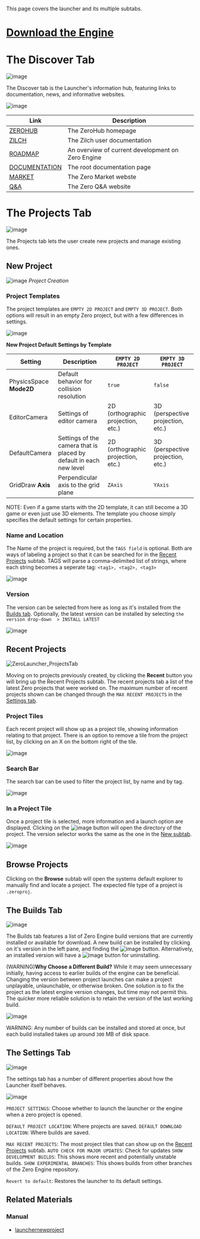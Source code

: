 This page covers the launcher and its multiple subtabs.

 #  [Download the Engine](https://dev.zeroengine.io/u/download )

 # The Discover Tab


![image](https://media.githubusercontent.com/media/zeroengineteam/ZeroFiles/master/doc_files/47808.png)

The Discover tab is the Launcher's information hub, featuring links to documentation, news, and informative websites.



![image](https://media.githubusercontent.com/media/zeroengineteam/ZeroFiles/master/doc_files/47822.png)


| Link | Description |
| -- | -- |
| [ZEROHUB](https://dev.zeroengine.io/) | The ZeroHub homepage |
| [ZILCH](https://github.com/ArendDanielek/ZeroDocsTest/blob/master/zero_editor_documentation/zeromanual/zilch_in_zero.markdown) | The Zilch user documentation |
| [ROADMAP](https://dev.zeroengine.io/project/board/52/) | An overview of current development on Zero Engine |
| [DOCUMENTATION](https://github.com/ArendDanielek/ZeroDocsTest/blob/master.markdown) | The root documentation page |
| [MARKET](https://market.zeroengine.io/) | The Zero Market webste |
| [Q&A](https://ask.zeroengine.io/) | The Zero Q&A website |

 # The Projects Tab


![image](https://media.githubusercontent.com/media/zeroengineteam/ZeroFiles/master/doc_files/47829.png)

The Projects tab lets the user create new projects and manage existing ones.

 ## New Project


![image](https://media.githubusercontent.com/media/zeroengineteam/ZeroFiles/master/doc_files/47798.png) *Project Creation*

 ### Project Templates
The project templates are `EMPTY 2D PROJECT` and `EMPTY 3D PROJECT`. Both options will result in an empty Zero project, but with a few differences in settings.


![image](https://media.githubusercontent.com/media/zeroengineteam/ZeroFiles/master/doc_files/47778.png)


**New Project Default Settings by Template**

| **Setting**  | **Description** | `EMPTY 2D PROJECT` | `EMPTY 3D PROJECT` |
|--------------|-----------------|----------------------|----------------------|
| PhysicsSpace **Mode2D** | Default behavior for collision resolution | `true` | `false` |
| EditorCamera | Settings of editor camera | 2D (orthographic projection, etc.) | 3D (perspective projection, etc.) |
| DefaultCamera | Settings of the camera that is placed by default in each new level | 2D (orthographic projection, etc.) | 3D (perspective projection, etc.) |
| GridDraw **Axis** | Perpendicular axis to the grid plane | `ZAxis` | `YAxis` |

NOTE: Even if a game starts with the 2D template, it can still become a 3D game or even just use 3D elements.  The template you choose simply specifies the default settings for certain properties.

 ### Name and Location
The Name  of the project is required, but the `TAGS field` is optional.  Both are ways of labeling a project so that it can be searched for in the [Recent Projects](https://github.com/ArendDanielek/ZeroDocsTest/blob/master/zero_editor_documentation/zeromanual/editor/launcher.markdown#recent-projects) subtab.  TAGS  will parse a comma-delimited list of strings, where each string becomes a seperate tag: `<tag1>, <tag2>, <tag3>`


![image](https://media.githubusercontent.com/media/zeroengineteam/ZeroFiles/master/doc_files/47800.png)


 ### Version
The version can be selected from here as long as it's installed from the [Builds tab](https://github.com/ArendDanielek/ZeroDocsTest/blob/master/zero_editor_documentation/zeromanual/editor/launcher.markdown#the-builds-tab).  Optionally, the latest version can be installed by selecting `the version drop-down  > INSTALL LATEST`


![image](https://media.githubusercontent.com/media/zeroengineteam/ZeroFiles/master/doc_files/47796.png)


 ## Recent Projects


![ZeroLauncher_ProjectsTab](https://media.githubusercontent.com/media/zeroengineteam/ZeroFiles/master/doc_files/47866.gif)


Moving on to projects previously created, by clicking the **Recent** button you will bring up the Recent Projects subtab.
The recent projects tab a list of the latest Zero projects that were worked on.  The maximum number of recent projects shown can be changed through the `MAX RECENT PROJECTS` in the [Settings tab](https://github.com/ArendDanielek/ZeroDocsTest/blob/master/zero_editor_documentation/zeromanual/editor/launcher.markdown#the-settings-tab).

 ### Project Tiles
Each recent project will show up as a project tile, showing information relating to that project.  There is an option to remove a tile from the project list, by clicking on an X on the bottom right of the tile.


![image](https://media.githubusercontent.com/media/zeroengineteam/ZeroFiles/master/doc_files/47870.png)


 ### Search Bar
The search bar can be used to filter the project list, by name and by tag.


![image](https://media.githubusercontent.com/media/zeroengineteam/ZeroFiles/master/doc_files/47872.png)


 ### In a Project Tile
Once a project tile is selected, more information and a launch option are displayed.  Clicking on the ![image](https://media.githubusercontent.com/media/zeroengineteam/ZeroFiles/master/doc_files/47881.png) button will open the directory of the project.  The version selector works the same as the one in the [New subtab](https://github.com/ArendDanielek/ZeroDocsTest/blob/master/zero_editor_documentation/zeromanual/editor/launcher.markdown#new-project).


![image](https://media.githubusercontent.com/media/zeroengineteam/ZeroFiles/master/doc_files/47879.png)


 ## Browse Projects
Clicking on the **Browse** subtab will open the systems default explorer to manually find and locate a project.  The expected file type of a project is `.zeroproj`.

 ## The Builds Tab


![image](https://media.githubusercontent.com/media/zeroengineteam/ZeroFiles/master/doc_files/47891.png)


The Builds tab features a list of Zero Engine build versions that are currently installed or available for download.  A new build can be installed by clicking on it's version in the left pane, and finding the ![image](https://media.githubusercontent.com/media/zeroengineteam/ZeroFiles/master/doc_files/47885.png) button.  Alternatively, an installed version will have a ![image](https://media.githubusercontent.com/media/zeroengineteam/ZeroFiles/master/doc_files/47889.png) button for uninstalling.

(WARNING)**Why Choose a Different Build?**
While it may seem unnecessary initially, having access to earlier builds of the engine can be beneficial.  Changing the version between project launches can make a project unplayable, unlaunchable, or otherwise broken.  One solution is to fix the project as the latest engine version changes, but time may not permit this.  The quicker more reliable solution is to retain the version of the last working build.



![image](https://media.githubusercontent.com/media/zeroengineteam/ZeroFiles/master/doc_files/47883.png)


WARNING:
Any number of builds can be installed and stored at once, but each build installed takes up around `300` MB of disk space.

 ## The Settings Tab


![image](https://media.githubusercontent.com/media/zeroengineteam/ZeroFiles/master/doc_files/47893.png)


The settings tab has a number of different properties about how the Launcher itself behaves.



![image](https://media.githubusercontent.com/media/zeroengineteam/ZeroFiles/master/doc_files/47897.png)


`PROJECT SETTINGS`: Choose whether to launch the launcher or the engine when a zero project is opened.

`DEFAULT PROJECT LOCATION`: Where projects are saved.
`DEFAULT DOWNLOAD LOCATION`: Where builds are saved.

`MAX RECENT PROJECTS`: The most project tiles that can show up on the [Recent Projects](https://github.com/ArendDanielek/ZeroDocsTest/blob/master/zero_editor_documentation/zeromanual/editor/launcher.markdown#recent-projects) subtab.
`AUTO CHECK FOR MAJOR UPDATES`:  Check for updates
`SHOW DEVELOPMENT BUILDS`: This shows more recent and potentially unstable builds.
`SHOW EXPERIMENTAL BRANCHES`:  This shows builds from other branches of the Zero Engine repository.

`Revert to default`:  Restores the launcher to its default settings.

 ## Related Materials
 ### Manual
- [launchernewproject](https://github.com/ArendDanielek/ZeroDocsTest/blob/master/zero_editor_documentation/zeromanual/editor/editorcommands/launchernewproject.markdown) 
  
  
  
  
  
  
  

 
